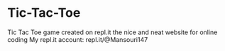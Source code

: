 # Tic-Tac-Toe
Tic Tac Toe game created on repl.it the nice and neat website for online coding
My repl.it account: repl.it/@Mansouri147
